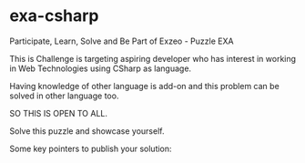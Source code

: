 exa-csharp
==========

Participate, Learn, Solve and Be Part of Exzeo - Puzzle EXA

This is Challenge is targeting aspiring developer who has interest in working in Web Technologies using CSharp as language.

Having knowledge of other language is add-on and this problem can be solved in other language too. 

SO THIS IS OPEN TO ALL. 

Solve this puzzle and showcase yourself.

Some key pointers to publish your solution:



